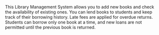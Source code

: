 This Library Management System allows you to add new books and check the availability of existing ones. You can lend books to students and keep track of their borrowing history. Late fees are applied for overdue returns. Students can borrow only one book at a time, and new loans are not permitted until the previous book is returned.
